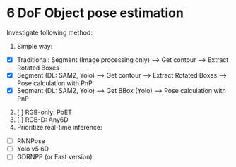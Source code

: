 # 6 DoF Object pose estimation

Investigate following method:

1. Simple way:

-   [x] Traditional: Segment (Image processing only) --> Get contour --> Extract Rotated Boxes
-   [x] Segment (DL: SAM2, Yolo) --> Get contour --> Extract Rotated Boxes --> Pose calculation with PnP
-   [x] Segment (DL: SAM2, Yolo) --> Get BBox (Yolo) --> Pose calculation with PnP

2. [ ] RGB-only: PoET
3. [ ] RGB-D: Any6D
4. Prioritize real-time inference:

-   [ ] RNNPose
-   [ ] Yolo v5 6D
-   [ ] GDRNPP (or Fast version)
